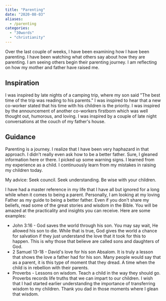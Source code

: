 ```yaml
---
title: "Parenting"
date: "2020-08-03"
aliases:
  - /parenting
categories: 
  - "30words"
  - "christianity"
---
```


Over the last couple of weeks, I have been examining how I have been parenting. I have been watching what others say about how they are parenting. <!--more-->I am seeing others begin their parenting journey. I am reflecting on how my mother and father have raised me.

## Inspiration

I was inspired by late nights of a camping trip, where my son said "The best time of the trip was reading to his parents." I was inspired to hear that a new co-worker stated that his time with his children is the priority. I was inspired by the announcement of another co-workers firstborn which was well thought out, humorous, and loving. I was inspired by a couple of late night conversations at the couch of my father's house.

## Guidance

Parenting is a journey. I realize that I have been very haphazard in that approach. I didn't really even ask how to be a better father. Sure, I gleaned information here or there. I picked up some warning signs. I learned from my experience as a child. I continuously learn from my mistakes in raising my children today.

My advice: Seek council. Seek understanding. Be wise with your children.

I have had a master reference in my life that I have all but ignored for a long while when it comes to being a parent. Personally, I am looking at my loving Father as my guide to being a better father. Even if you don't share my beliefs, read some of the great stories and wisdom in the Bible. You will be amazed at the practicality and insights you can receive. Here are some examples:

- John 3:16 - God saves the world through his son. You may say wait, He allowed his son to die. While that is true, God gives the world a chance for salvation if they just understand the love that it took for this to happen. This is why those that believe are called sons and daughters of God.
- 2 Samuel 13-18 - David's love for his son Absalom. It is truly a lesson that shows the love a father had for his son. Many people would say that as a parent, it is this type of moment that they dread. A time when the child is in rebellion with their parents.
- Proverbs - Lessons on wisdom. Teach a child in the way they should go. Proverbs records life truths that we can impart to our children. I wish that I had started earlier understanding the importance of transferring wisdom to my children. Thank you dad in those moments where I glean that wisdom.
